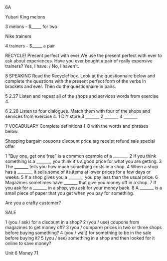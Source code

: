 6A

Yubari King melons

3 melons - $_____ for two

Nike trainers

4 trainers - $_____ a pair

RECYCLE! Present perfect with ever
We use the present perfect with ever to ask about experiences.
Have you ever bought a pair of really expensive trainers?
Yes, I have. / No, I haven't.

8 SPEAKING Read the Recycle! box. Look at the questionnaire below and complete the questions with the present perfect form of the verbs in brackets and ever. Then do the questionnaire in pairs.

5 2.27 Listen and repeat all of the shops and services words from exercise 4.

6 2.28 Listen to four dialogues. Match them with four of the shops and services from exercise 4.
1 DIY store   3 _______
2 _______     4 _______

7 VOCABULARY Complete definitions 1-8 with the words and phrases below.

Shopping   bargain   coupons   discount   price tag   receipt   refund   sale   special offer

1 "Buy one, get one free" is a common example of a _______.
2 If you think something is a _______, you think it's a good price for what you are getting.
3 The _______ tells you how much something costs in a shop.
4 When a shop has a _______, it sells some of its items at lower prices for a few days or weeks.
5 If a shop gives you a _______, you pay less than the usual price.
6 Magazines sometimes have _______ that give you money off in a shop.
7 If you ask for a _______ in a shop, you ask for your money back.
8 A _______ is a small piece of paper that you get when you pay for something.

Are you a crafty customer?

SALE

1 (you / ask) for a discount in a shop?
2 (you / use) coupons from magazines to get money off?
3 (you / compare) prices in two or three shops before buying something?
4 (you / wait) for something to be in the sale before buying it?
5 (you / see) something in a shop and then looked for it online to save money?

Unit 6 Money 71